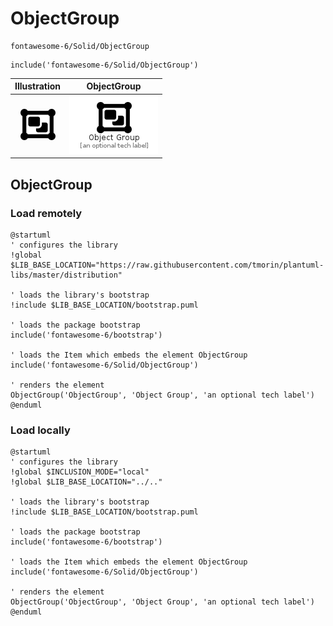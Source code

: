 # ObjectGroup


```text
fontawesome-6/Solid/ObjectGroup
```

```text
include('fontawesome-6/Solid/ObjectGroup')
```



| Illustration | ObjectGroup |
| :---: | :---: |
| ![illustration for Illustration](../../fontawesome-6/Solid/ObjectGroup.png) | ![illustration for ObjectGroup](../../fontawesome-6/Solid/ObjectGroup.Local.png) |




## ObjectGroup

### Load remotely
```plantuml
@startuml
' configures the library
!global $LIB_BASE_LOCATION="https://raw.githubusercontent.com/tmorin/plantuml-libs/master/distribution"

' loads the library's bootstrap
!include $LIB_BASE_LOCATION/bootstrap.puml

' loads the package bootstrap
include('fontawesome-6/bootstrap')

' loads the Item which embeds the element ObjectGroup
include('fontawesome-6/Solid/ObjectGroup')

' renders the element
ObjectGroup('ObjectGroup', 'Object Group', 'an optional tech label')
@enduml
```

### Load locally
```plantuml
@startuml
' configures the library
!global $INCLUSION_MODE="local"
!global $LIB_BASE_LOCATION="../.."

' loads the library's bootstrap
!include $LIB_BASE_LOCATION/bootstrap.puml

' loads the package bootstrap
include('fontawesome-6/bootstrap')

' loads the Item which embeds the element ObjectGroup
include('fontawesome-6/Solid/ObjectGroup')

' renders the element
ObjectGroup('ObjectGroup', 'Object Group', 'an optional tech label')
@enduml
```

